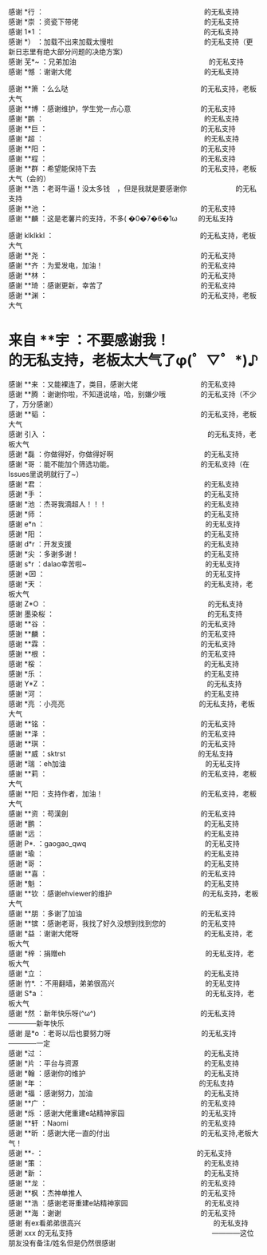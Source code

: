   
  感谢 \*行 ：　　　　　　　　　　　　　　　　　　　　　　　的无私支持  
  感谢 \*崇 ：资瓷下带佬　　　　　　　　　　　　　　　　　　的无私支持  
  感谢 1\*1 ：　　　　　　　　　　　　　　　　　　　　　　　的无私支持  
  感谢 \*） ：加载不出来加载太慢啦　　　　　　　　　　　　　的无私支持（更新日志里有绝大部分问题的决绝方案）  
  感谢 芜\*~ ：兄弟加油　　　　　　　　　　　　　　　　　　　的无私支持  
  感谢 \*憾 ：谢谢大佬　　　　　　　　　　　　　　　　　　　的无私支持  
  
  感谢 \*\*箫 ：么么哒　　　　　　　　　　　　　　　　　　　的无私支持，老板大气  
  感谢 \*\*博 ：感谢维护，学生党一点心意　　　　　　　　　　的无私支持  
  感谢 \*鹏 ：　　　　　　　　　　　　　　　　　　　　　　　的无私支持  
  感谢 \*\*巨 ：　　　　　　　　　　　　　　　　　　　　　　的无私支持  
  感谢 \*超 ：　　　　　　　　　　　　　　　　　　　　　　　的无私支持  
  感谢 \*\*阳 ：　　　　　　　　　　　　　　　　　　　　　　的无私支持  
  感谢 \*\*程 ：　　　　　　　　　　　　　　　　　　　　　　的无私支持  
  感谢 \*\*群 ：希望能保持下去　　　　　　　　　　　　　　　的无私支持，老板大气（会的）  
  感谢 \*\*浩 ：老哥牛逼！没太多钱　，但是我就是要感谢你　　　　　　　的无私支持  
  感谢 \*\*池 ：　　　　　　　　　　　　　　　　　　　　　　的无私支持  
  感谢 \*\*麟 ：这是老薯片的支持，不多( �0�7�6�1ω　　　的无私支持  
  
  
  感谢 klklkkl ：　　　　　　　　　　　　　　　　　　　　　的无私支持，老板大气  
  感谢 \*\*尧 ：　　　　　　　　　　　　　　　　　　　　　　的无私支持  
  感谢 \*\*齐 ：为爱发电，加油！　　　　　　　　　　　　　　的无私支持  
  感谢 \*\*林 ：　　　　　　　　　　　　　　　　　　　　　　的无私支持  
  感谢 \*\*琦 ：感谢更新，幸苦了　　　　　　　　　　　　　　的无私支持  
  感谢 \*\*渊 ：　　　　　　　　　　　　　　　　　　　　　　的无私支持，老板大气 
  # 来自 \*\*宇 ：不要感谢我！　　　　　　　　　　　　　　　　的无私支持，老板太大气了φ(゜▽゜*)♪  
  感谢 \*\*来 ：又能裸连了，类目，感谢大佬　　　　　　　　　的无私支持  
  感谢 \*\*腾 ：谢谢你啦，不知道说啥，哈，别嫌少哦　　　　　的无私支持（不少了，万分感谢）  
  感谢 \*\*韬 ：　　　　　　　　　　　　　　　　　　　　　　的无私支持，老板大气  
  感谢 引入 ：　　　　　　　　　　　　　　　　　　　　　　　的无私支持，老板大气  
  感谢 \*磊 ：你做得好，你做得好啊　　　　　　　　　　　　　的无私支持  
  感谢 \*哥 ：能不能加个筛选功能。　　　　　　　　　　　　　的无私支持（在Issues里说明就行了~）  
  感谢 \*君 ：　　　　　　　　　　　　　　　　　　　　　　　的无私支持  
  感谢 \*手 ：　　　　　　　　　　　　　　　　　　　　　　　的无私支持  
  感谢 \*池 ：杰哥我滴超人！！！　　　　　　　　　　　　　　的无私支持  
  感谢 \*师 ：　　　　　　　　　　　　　　　　　　　　　　　的无私支持  
  感谢 e\*n ：　　　　　　　　　　　　　　　　　　　　　　　的无私支持  
  感谢 \*阳 ：　　　　　　　　　　　　　　　　　　　　　　　的无私支持  
  感谢 d\*r ：开发支援　　　　　　　　　　　　　　　　　　　的无私支持  
  感谢 \*尖 ：多谢多谢！　　　　　　　　　　　　　　　　　　的无私支持  
  感谢 s\*r ：dalao幸苦啦~　　　　　　　　　　　　　　　　　的无私支持  
  感谢 \*⌧ ：　　　　　　　　　　　　　　　　　　　　　　　的无私支持  
  感谢 \*天 ：　　　　　　　　　　　　　　　　　　　　　　　的无私支持，老板大气  
  感谢 Z\*O ：　　　　　　　　　　　　　　　　　　　　　　　的无私支持  
  感谢 墨染桜 ：　　　　　　　　　　　　　　　　　　　　　　的无私支持  
  感谢 \*\*谷 ：　　　　　　　　　　　　　　　　　　　　　　的无私支持  
  感谢 \*\*麟 ：　　　　　　　　　　　　　　　　　　　　　　的无私支持   
  感谢 \*\*霖 ：　　　　　　　　　　　　　　　　　　　　　　的无私支持   
  感谢 \*\*根 ：　　　　　　　　　　　　　　　　　　　　　　的无私支持  
  感谢 \*桵 ：　　　　　　　　　　　　　　　　　　　　　　　的无私支持  
  感谢 \*乐 ：　　　　　　　　　　　　　　　　　　　　　　　的无私支持  
  感谢 Y\*Z ：　　　　　　　　　　　　　　　　　　　　　　　的无私支持  
  感谢 \*河 ：　　　　　　　　　　　　　　　　　　　　　　　的无私支持  
  感谢 \*亮 ：小亮亮 　　　　　　　　　　　　　　　　　　　的无私支持，老板大气  
  感谢 \*\*铭 ：　　　　　　　　　　　　　　　　　　　　　　的无私支持    
  感谢 \*\*泽 ：　　　　　　　　　　　　　　　　　　　　　　的无私支持  
  感谢 \*\*琪 ：　　　　　　　　　　　　　　　　　　　　　　的无私支持  
  感谢 \*\*威 ：sktrst　　　　　　　　　　　　　　　　　　　的无私支持  
  感谢 \*瑞 ：eh加油　　　　　　　　　　　　　　　　　　　　的无私支持  
  感谢 \*\*莉 ：　　　　　　　　　　　　　　　　　　　　　　的无私支持，老板大气  
  感谢 \*\*阳 ：支持作者，加油！　　　　　　　　　　　　　　的无私支持，老板大气  
  感谢 \*\*资 ：苟漢劍　　　　　　　　　　　　　　　　　　　的无私支持  
  感谢 \*鹏 ：　　　　　　　　　　　　　　　　　　　　　　　的无私支持  
  感谢 \*远 ：　　　　　　　　　　　　　　　　　　　　　　　的无私支持  
  感谢 P\*. ：gaogao_qwq　　　　　　　　　　　　　　　　　的无私支持  
  感谢 \*瑜 ：　　　　　　　　　　　　　　　　　　　　　　　的无私支持  
  感谢 \*哥 ：　　　　　　　　　　　　　　　　　　　　　　　的无私支持  
  感谢 \*\*喜 ：　　　　　　　　　　　　　　　　　　　　　　的无私支持  
  感谢 \*魁 ：　　　　　　　　　　　　　　　　　　　　　　　的无私支持  
  感谢 \*\*钦 ：感谢ehviewer的维护　　　　　　　　　　　　　的无私支持，老板大气  
  感谢 \*\*朋 ：多谢了加油　　　　　　　　　　　　　　　　　的无私支持  
  感谢 \*\*镔 ：感谢老哥，我找了好久没想到找到您的　　　　　的无私支持  
  感谢 \*益 ：谢谢大佬呀　　　　　　　　　　　　　　　　　　的无私支持，老板大气  
  感谢 \*梓 ：捐赠eh　　　　　　　　　　　　　　　　　　　　的无私支持，老板大气  
  感谢 \*立 ：　　　　　　　　　　　　　　　　　　　　　　　的无私支持  
  感谢 竹\*. ：不用翻墙，弟弟很高兴　　　　　　　　　　　　　的无私支持  
  感谢 S\*a ：　　　　　　　　　　　　　　　　　　　　　　　的无私支持，老板大气  
  感谢 \*然 ：新年快乐呀(^ω^)　　　　　　　　　　　　　　　的无私支持————新年快乐  
  感谢 是\*o ：老哥以后也要努力呀　　　　　　　　　　　　　的无私支持————一定  
  感谢 \*过 ：　　　　　　　　　　　　　　　　　　　　　　　的无私支持  
  感谢 \*片 ：平台与资源　　　　　　　　　　　　　　　　　　的无私支持  
  感谢 \*翰 ：感谢你的维护　　　　　　　　　　　　　　　　　的无私支持  
  感谢 \*年 ： 　　　　　　　　　　　　　　　　　　　　　　的无私支持  
  感谢 \*福 ：感谢努力，加油　　　　　　　　　　　　　　　　的无私支持  
  感谢 \*\*广 ：　　　　　　　　　　　　　　　　　　　　　　的无私支持  
  感谢 \*烁 ：感谢大佬重建e站精神家园　　　　　　　　　　　的无私支持  
  感谢 \*\*轩 ：Naomi　　　　　　　　　　　　　　　　　　　的无私支持  
  感谢 \*\*昕 ：感谢大佬一直的付出　　　　　　　　　　　　　的无私支持,老板大气！  
  感谢 \*\*\- ：　　　　　　　　　　　　　　　　　　　　　　的无私支持  
  感谢 \*策 ：　　　　　　　　　　　　　　　　　　　　　　　的无私支持  
  感谢 \*新 ：　　　　　　　　　　　　　　　　　　　　　　　的无私支持  
  感谢 \*\*龙 ：　　　　　　　　　　　　　　　　　　　　　　的无私支持  
  感谢 \*\*枫 ：杰神单推人　　　　　　　　　　　　　　　　　的无私支持  
  感谢 \*\*浩 ：感谢老哥重建e站精神家园　　　　　　　　　　　的无私支持  
  感谢 \*\*海 ：谢谢　　　　　　　　　　　　　　　　　　　　的无私支持  
  感谢 有ex看弟弟很高兴　　　　　　　　　　　　　　　　　　　的无私支持  
  感谢 xxx 的无私支持　　　　　　　　　　　　　　　　　　　　————这位朋友没有备注/姓名但是仍然很感谢  
